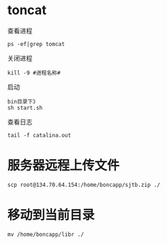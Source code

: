 # toncat
查看进程

    ps -ef|grep tomcat     

关闭进程

    kill -9 #进程名称#

启动

    bin目录下》
    sh start.sh

查看日志

    tail -f catalina.out



# 服务器远程上传文件
    scp root@134.70.64.154:/home/boncapp/sjtb.zip ./

# 移动到当前目录
    mv /home/boncapp/libr ./


